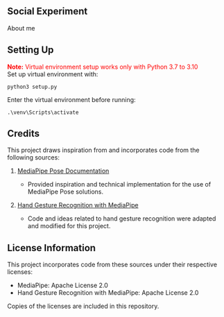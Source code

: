 ## Social Experiment        
About me        

## Setting Up        
<strong><span style="color:red;">Note:</span></strong> <span style="color:red;">Virtual environment setup works only with Python 3.7 to 3.10</span>     
Set up virtual environment with:        
```
python3 setup.py     
```
Enter the virtual environment before running:       
```
.\venv\Scripts\activate            
```

## Credits

This project draws inspiration from and incorporates code from the following sources:       
1. [MediaPipe Pose Documentation](https://github.com/google/mediapipe/blob/master/docs/solutions/pose.md)  
   - Provided inspiration and technical implementation for the use of MediaPipe Pose solutions.

2. [Hand Gesture Recognition with MediaPipe](https://github.com/kinivi/hand-gesture-recognition-mediapipe)  
   - Code and ideas related to hand gesture recognition were adapted and modified for this project.

## License Information

This project incorporates code from these sources under their respective licenses:
- MediaPipe: Apache License 2.0
- Hand Gesture Recognition with MediaPipe: Apache License 2.0

Copies of the licenses are included in this repository.
